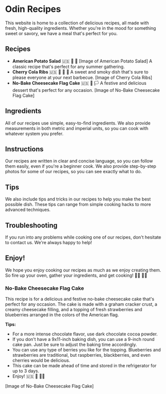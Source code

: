 # Odin Recipes

This website is home to a collection of delicious recipes, all made with fresh, high-quality ingredients. Whether you're in the mood for something sweet or savory, we have a meal that's perfect for you.

## Recipes

* **American Potato Salad** 🇺🇸 🥔 🥗
[Image of American Potato Salad]
A classic recipe that's perfect for any summer gathering.
* **Cherry Cola Ribs** 🇺🇸 🥩 🍒 🥤
A sweet and smoky dish that's sure to please everyone at your next barbecue.
[Image of Cherry Cola Ribs]
* **No-Bake Cheesecake Flag Cake** 🇺🇸 🍰 🏳
A festive and delicious dessert that's perfect for any occasion.
[Image of No-Bake Cheesecake Flag Cake]

## Ingredients

All of our recipes use simple, easy-to-find ingredients. We also provide measurements in both metric and imperial units, so you can cook with whatever system you prefer.

## Instructions

Our recipes are written in clear and concise language, so you can follow them easily, even if you're a beginner cook. We also provide step-by-step photos for some of our recipes, so you can see exactly what to do.

## Tips

We also include tips and tricks in our recipes to help you make the best possible dish. These tips can range from simple cooking hacks to more advanced techniques.

## Troubleshooting

If you run into any problems while cooking one of our recipes, don't hesitate to contact us. We're always happy to help!

## Enjoy!

We hope you enjoy cooking our recipes as much as we enjoy creating them. So fire up your oven, gather your ingredients, and get cooking! 👩‍🍳 👨‍🍳

### No-Bake Cheesecake Flag Cake

This recipe is for a delicious and festive no-bake cheesecake cake that's perfect for any occasion. The cake is made with a graham cracker crust, a creamy cheesecake filling, and a topping of fresh strawberries and blueberries arranged in the colors of the American flag.

**Tips:**

* For a more intense chocolate flavor, use dark chocolate cocoa powder.
* If you don't have a 9x11-inch baking dish, you can use a 9-inch round cake pan. Just be sure to adjust the baking time accordingly.
* You can use any type of berries you like for the topping. Blueberries and strawberries are traditional, but raspberries, blackberries, and even cherries would be delicious.
* This cake can be made ahead of time and stored in the refrigerator for up to 3 days.
* Enjoy! 🇺🇸 🍰 🏳️‍🌈

[Image of No-Bake Cheesecake Flag Cake]
